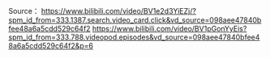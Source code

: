 Source：
  https://www.bilibili.com/video/BV1e2d3YiEZj/?spm_id_from=333.1387.search.video_card.click&vd_source=098aee47840bfee48a6a5cdd529c64f2
  https://www.bilibili.com/video/BV1pGonYyEis?spm_id_from=333.788.videopod.episodes&vd_source=098aee47840bfee48a6a5cdd529c64f2&p=6

